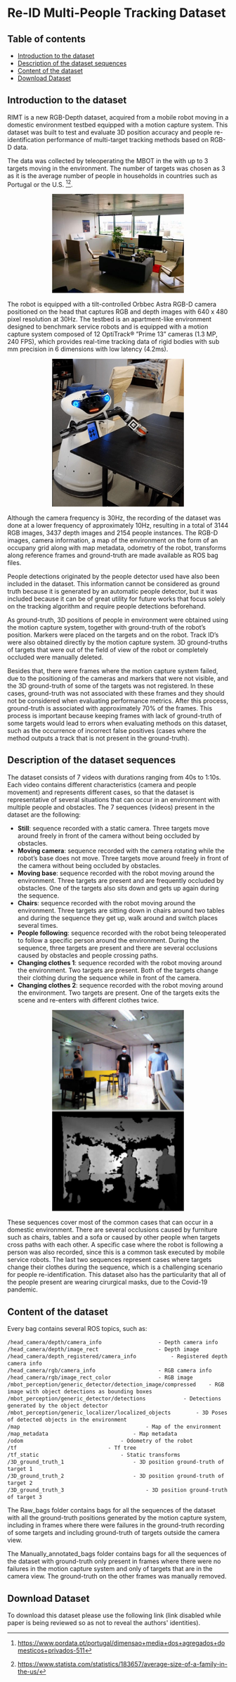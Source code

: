 # Re-ID Multi-People Tracking Dataset
## Table of contents
- [Introduction to the dataset](#introduction-to-the-dataset)
- [Description of the dataset sequences](#description-of-the-dataset-sequences)
- [Content of the dataset](#content-of-the-dataset)
- [Download Dataset](#download-dataset)

## Introduction to the dataset

RIMT is a new RGB-Depth dataset, acquired from a mobile robot moving in a domestic environment testbed equipped with a motion capture system. This dataset was built to test and evaluate 3D position accuracy and people re-identification performance of multi-target tracking methods based on RGB-D data.

The data was collected by teleoperating the MBOT in the with up to 3 targets moving in the environment. The number of targets was chosen as 3 as it is the average number of people in households in countries such as Portugal or the U.S. [^1][^2]. 

<p align="center">
<img src="https://github.com/socrob/RIMT-Dataset/blob/main/Images/testbed.jpg" alt="ISRoboNet@Home Testbed" width="300">
</p>
  
The robot is equipped with a tilt-controlled Orbbec Astra RGB-D camera positioned on the head that captures RGB and depth images with 640 x 480 pixel resolution at 30Hz. The testbed is an apartment-like environment designed to benchmark service robots and is equipped with a motion capture system composed of 12 OptiTrack® ”Prime 13” cameras (1.3 MP, 240 FPS), which provides real-time tracking data of rigid bodies with sub mm precision in 6 dimensions with low latency (4.2ms).

<p align="center">
<img src="https://github.com/socrob/RIMT-Dataset/blob/main/Images/robot.jpg" alt="Robot used to aquire the dataset" width="300">
</p>

Although the camera frequency is 30Hz, the recording of the dataset was done at a lower frequency of approximately 10Hz, resulting in a total of 3144 RGB images, 3437 depth images and 2154 people instances.
The RGB-D images, camera information, a map of the environment on the form of an occupany grid along with map metadata, odometry of the robot, transforms along reference frames and ground-truth are made available as ROS bag files.

People detections originated by the people detector used have also been included in the dataset. This information cannot be considered as ground truth because it is generated by an automatic people detector, but it was included because it can be of great utility for future works that focus solely on the tracking algorithm and require people detections beforehand.

As ground-truth, 3D positions of people in environment were obtained using the motion capture system, together with ground-truth of the robot’s position. Markers were placed on the targets and on the robot. Track ID’s were also obtained directly by the motion capture system. 3D ground-truths of targets that were out of the field of view of the robot or completely occluded were manually deleted.

Besides that, there were frames where the motion capture system failed, due to the positioning of the cameras and markers that were not visible, and the 3D ground-truth of some of the targets was not registered. In these cases, ground-truth was not associated with these frames and they should not be considered when evaluating performance metrics. After this process, ground-truth is associated with approximately 70% of the frames. This process is important because keeping frames with lack of
ground-truth of some targets would lead to errors when evaluating methods on this dataset, such as the occurrence of incorrect false positives (cases where the method outputs a track that is not present in the ground-truth).

[^1]: https://www.pordata.pt/portugal/dimensao+media+dos+agregados+domesticos+privados-511
[^2]: https://www.statista.com/statistics/183657/average-size-of-a-family-in-the-us/

## Description of the dataset sequences

The dataset consists of 7 videos with durations ranging from 40s to 1:10s. Each video contains different characteristics (camera and people movement) and represents different cases, so that the dataset is representative of several situations that can occur in an environment with multiple people and obstacles. The 7 sequences (videos) present in the dataset are the following:

* **Still**: sequence recorded with a static camera. Three targets move around freely in front of the camera without being occluded by obstacles.
* **Moving camera**: sequence recorded with the camera rotating while the robot’s base does not move. Three targets move around freely in front of the camera without being occluded by obstacles.
* **Moving base**: sequence recorded with the robot moving around the environment. Three targets are present and are frequently occluded by obstacles. One of the targets also sits down and gets up again during the sequence.
* **Chairs**: sequence recorded with the robot moving around the environment. Three targets are sitting down in chairs around two tables and during the sequence they get up, walk around and switch places several times.
* **People following**: sequence recorded with the robot being teleoperated to follow a specific person around the environment. During the sequence, three targets are present and there are several occlusions caused by obstacles and people crossing paths.
* **Changing clothes 1**: sequence recorded with the robot moving around the environment. Two targets are present. Both of the targets change their clothing during the sequence while in front of the camera.
* **Changing clothes 2**: sequence recorded with the robot moving around the environment. Two targets are present. One of the targets exits the scene and re-enters with different clothes twice.

<p align="center">
<img src="https://github.com/socrob/RIMT-Dataset/blob/main/Images/moving_base.png" alt="Moving base sequence example" width="300">
</p>

These sequences cover most of the common cases that can occur in a domestic environment. There are several occlusions caused by furniture such as chairs, tables and a sofa or caused by other people when targets cross paths with each other. A specific case where the robot is following a person was also recorded, since this is a common task executed by mobile service robots. The last two sequences represent cases where targets change their clothes during the sequence, which is a challenging scenario for people re-identification. This dataset also has the particularity that all of the people present are wearing cirurgical masks, due to the Covid-19 pandemic.

## Content of the dataset 

Every bag contains several ROS topics, such as:

```
/head_camera/depth/camera_info					- Depth camera info                
/head_camera/depth/image_rect					- Depth image                     
/head_camera/depth_registered/camera_info			- Registered depth camera info                
/head_camera/rgb/camera_info 					- RGB camera info                   
/head_camera/rgb/image_rect_color				- RGB image				
/mbot_perception/generic_detector/detection_image/compressed	- RGB image with object detections as bounding boxes
/mbot_perception/generic_detector/detections			- Detections generated by the object detector
/mbot_perception/generic_localizer/localized_objects		- 3D Poses of detected objects in the environment
/map      					                - Map of the environment                                                                  
/map_metadata							- Map metadata
/odom								- Odometry of the robot
/tf								- Tf tree 
/tf_static							- Static transforms
/3D_ground_truth_1						- 3D position ground-truth of target 1
/3D_ground_truth_2						- 3D position ground-truth of target 2
/3D_ground_truth_3   						- 3D position ground-truth of target 3
```


The Raw_bags folder contains bags for all the sequences of the dataset with all the ground-truth positions generated by the motion capture system, including in frames where there were failures in the ground-truth recording of some targets and including ground-truth of targets outside the camera view.

The Manually_annotated_bags folder contains bags for all the sequences of the dataset with ground-truth only present in frames where there were no failures in the motion capture system and only of targets that are in the camera view. The ground-truth on the other frames was manually removed.

## Download Dataset

To download this dataset please use the following link (link disabled while paper is being reviewed so as not to reveal the authors' identities).
